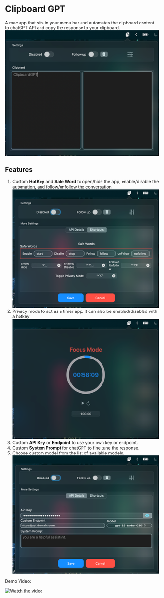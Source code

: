 # Clipboard GPT

A mac app that sits in your menu bar and automates the clipboard content to chatGPT API and copy the response to your clipboard.
![Clipboard GPT](/Images/clipboardGPT.png)

## Features

1. Custom **HotKey** and **Safe Word** to open/hide the app, enable/disable the automation, and follow/unfollow the conversation
![Custom HotKeys](/Images/shortcuts.png)
2. Privacy mode to act as a timer app. It can also be enabled/disabled with a hotkey
![Privacy Mode](/Images/privacy-mode.png)
3. Custom **API Key**  or **Endpoint** to use your own key or endpoint.
4. Custom **System Prompt** for chatGPT to fine tune the response.
5. Choose custom model from the list of available models.
![Custom API Key](/Images/api-details.png)


Demo Video:

[![Watch the video](https://img.youtube.com/vi/rPCamDECk-Y/0.jpg)](https://youtu.be/rPCamDECk-Y)